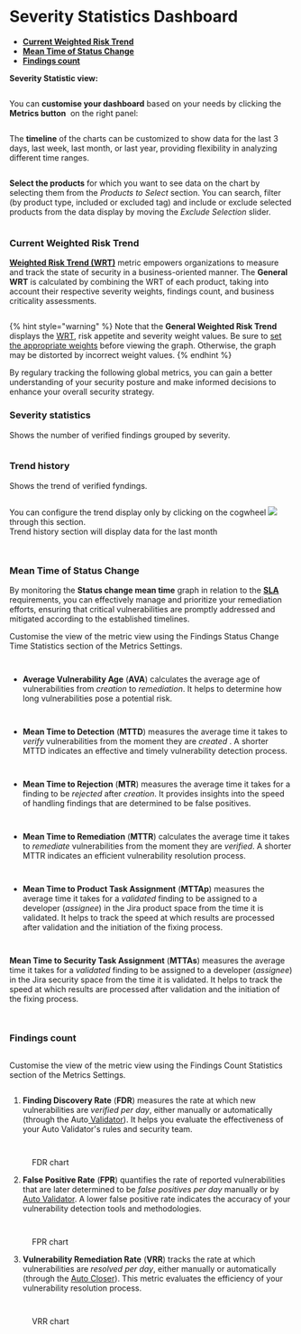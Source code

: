 # Severity Statistics Dashboard

* [**Current Weighted Risk Trend**](severity-statistics-dashboard.md#current-weighted-risk-trend)
* [**Mean Time of Status Change**](severity-statistics-dashboard.md#mean-time-of-status-change)
* [**Findings count**](severity-statistics-dashboard.md#findings-count)

&#x20;**Severity Statistic view:**

<figure><img src="../../../.gitbook/assets/dashboard.png" alt=""><figcaption></figcaption></figure>

You can **customise your dashboard** based on your needs by clicking the **Metrics button** <img src="../../../.gitbook/assets/image (1) (1) (1) (1) (1) (1) (1) (1) (1) (1) (1).png" alt="" data-size="line">  on the right panel:

<figure><img src="../../../.gitbook/assets/dash1.gif" alt=""><figcaption></figcaption></figure>

The **timeline** of the charts can be customized to show data for the last 3 days, last week, last month, or last year, providing flexibility in analyzing different time ranges.&#x20;

<figure><img src="../../../.gitbook/assets/image (1) (1) (1) (1) (1).png" alt=""><figcaption></figcaption></figure>

**Select the products** for which you want to see data on the chart by selecting them from the _Products to Select_ section. You can search, filter (by product type, included or excluded tag) and include or exclude selected products from the data display by moving the _Exclude Selection_ slider.

<figure><img src="../../../.gitbook/assets/prod dashboard.png" alt=""><figcaption></figcaption></figure>

### Current Weighted Risk Trend

[**Weighted Risk Trend (WRT)**](wrt-weighted-risk-trend.md) metric empowers organizations to measure and track the state of security in a business-oriented manner. The **General WRT** is calculated by combining the WRT of each product, taking into account their respective severity weights, findings count, and business criticality assessments.

<figure><img src="../../../.gitbook/assets/image (2) (1) (1) (1).png" alt=""><figcaption></figcaption></figure>

{% hint style="warning" %}
Note that the **General Weighted Risk Trend** displays the [WRT](wrt-weighted-risk-trend.md), risk appetite and severity weight values. Be sure to [set the appropriate weights](https://docs.whitespots.io/appsec-portal/features/security-metrics/metrics-settings) before viewing the graph. Otherwise, the graph may be distorted by incorrect weight values.
{% endhint %}

By regulary tracking the following global metrics, you can gain a better understanding of your security posture and make informed decisions to enhance your overall security strategy.

### Severity statistics

Shows the number of verified findings grouped by severity.

<figure><img src="../../../.gitbook/assets/image (3) (1) (1) (1).png" alt=""><figcaption></figcaption></figure>

### Trend history

Shows the trend of verified fyndings.

<figure><img src="../../../.gitbook/assets/image (5) (1) (1).png" alt=""><figcaption></figcaption></figure>

You can configure the trend display only by clicking on the cogwheel ![](<../../../.gitbook/assets/image (8).png>) through this section.\
Trend history section will display data for the last month

<figure><img src="../../../.gitbook/assets/image (6) (1) (1).png" alt=""><figcaption></figcaption></figure>

<figure><img src="../../../.gitbook/assets/image (7) (1).png" alt=""><figcaption></figcaption></figure>

### Mean Time of Status Change

By monitoring the **Status change mean time** graph in relation to the [**SLA**](metrics-settings/sla.md) requirements, you can effectively manage and prioritize your remediation efforts, ensuring that critical vulnerabilities are promptly addressed and mitigated according to the established timelines.

Customise the view of the metric view using the Findings Status Change Time Statistics section of the Metrics Settings.

<figure><img src="../../../.gitbook/assets/image (9).png" alt=""><figcaption></figcaption></figure>

<figure><img src="../../../.gitbook/assets/image (10).png" alt=""><figcaption></figcaption></figure>

*   **Average Vulnerability Age** (**AVA**) calculates the average age of vulnerabilities from _creation_ to _remediation_. It helps to determine how long vulnerabilities pose a potential risk.

    <figure><img src="../../../.gitbook/assets/image (5) (1) (1) (1) (1) (1) (1).png" alt=""><figcaption></figcaption></figure>

    <figure><img src="../../../.gitbook/assets/image (11).png" alt=""><figcaption></figcaption></figure>
*   **Mean Time to Detection** (**MTTD**) measures the average time it takes to _verify_ vulnerabilities from the moment they are _created_ . A shorter MTTD indicates an effective and timely vulnerability detection process.

    <figure><img src="../../../.gitbook/assets/image (6) (1) (1) (1) (1) (1) (1).png" alt=""><figcaption></figcaption></figure>

    <figure><img src="../../../.gitbook/assets/image (12).png" alt=""><figcaption></figcaption></figure>
*   **Mean Time to Rejection** (**MTR**) measures the average time it takes for a finding to be _rejected_ after _creation_. It provides insights into the speed of handling findings that are determined to be false positives.

    <figure><img src="../../../.gitbook/assets/image (7) (1) (1) (1) (1) (1).png" alt=""><figcaption></figcaption></figure>

    <figure><img src="../../../.gitbook/assets/image (13).png" alt=""><figcaption></figcaption></figure>
*   **Mean Time to Remediation** (**MTTR**) calculates the average time it takes to _remediate_ vulnerabilities from the moment they are _verified_. A shorter MTTR indicates an efficient vulnerability resolution process.

    <figure><img src="../../../.gitbook/assets/image (8) (1) (1) (1) (1).png" alt=""><figcaption></figcaption></figure>

    <figure><img src="../../../.gitbook/assets/image (14).png" alt=""><figcaption></figcaption></figure>
*   **Mean Time to Product Task Assignment** (**MTTAp**) measures the average time it takes for a _validated_ finding to be assigned to a developer (_assignee_) in the Jira product space from the time it is validated. It helps to track the speed at which results are processed after validation and the initiation of the fixing process.&#x20;

    <figure><img src="../../../.gitbook/assets/image (9) (1) (1).png" alt=""><figcaption></figcaption></figure>

    <figure><img src="../../../.gitbook/assets/image (15).png" alt=""><figcaption></figcaption></figure>

**Mean Time to Security Task Assignment** (**MTTAs**) measures the average time it takes for a _validated_ finding to be assigned to a developer (_assignee_) in the Jira security space from the time it is validated. It helps to track the speed at which results are processed after validation and the initiation of the fixing process.&#x20;

<figure><img src="../../../.gitbook/assets/image (10) (1) (1).png" alt=""><figcaption></figcaption></figure>

<figure><img src="../../../.gitbook/assets/image (16).png" alt=""><figcaption></figcaption></figure>

### Findings count

<figure><img src="../../../.gitbook/assets/image (17).png" alt=""><figcaption></figcaption></figure>

Customise the view of the metric view using the Findings Count Statistics section of the Metrics Settings.

<figure><img src="../../../.gitbook/assets/image (18).png" alt=""><figcaption></figcaption></figure>

1. **Finding Discovery Rate** (**FDR**) measures the rate at which new vulnerabilities are _verified per day_, either manually or automatically (through the Auto[ Validator](../../auto-validator/)). It helps you evaluate the effectiveness of your Auto Validator's rules and security team.

<figure><img src="../../../.gitbook/assets/image (19).png" alt=""><figcaption></figcaption></figure>

<figure><img src="../../../.gitbook/assets/image (20).png" alt=""><figcaption><p>FDR chart</p></figcaption></figure>

2. **False Positive Rate** (**FPR**) quantifies the rate of reported vulnerabilities that are later determined to be _false positives per day_ manually or by [Auto Validator](../../auto-validator/). A lower false positive rate indicates the accuracy of your vulnerability detection tools and methodologies.

<figure><img src="../../../.gitbook/assets/image (21).png" alt=""><figcaption></figcaption></figure>

<figure><img src="../../../.gitbook/assets/image (22).png" alt=""><figcaption><p>FPR chart</p></figcaption></figure>

3. **Vulnerability Remediation Rate** (**VRR**) tracks the rate at which vulnerabilities are _resolved per day_, either manually or automatically (through the [Auto Closer](../../general-portal-settings/scanner-settings/#auto-closer)). This metric evaluates the efficiency of your vulnerability resolution process.

<figure><img src="../../../.gitbook/assets/image (17) (1).png" alt=""><figcaption></figcaption></figure>

<figure><img src="../../../.gitbook/assets/image (23).png" alt=""><figcaption><p>VRR chart</p></figcaption></figure>
